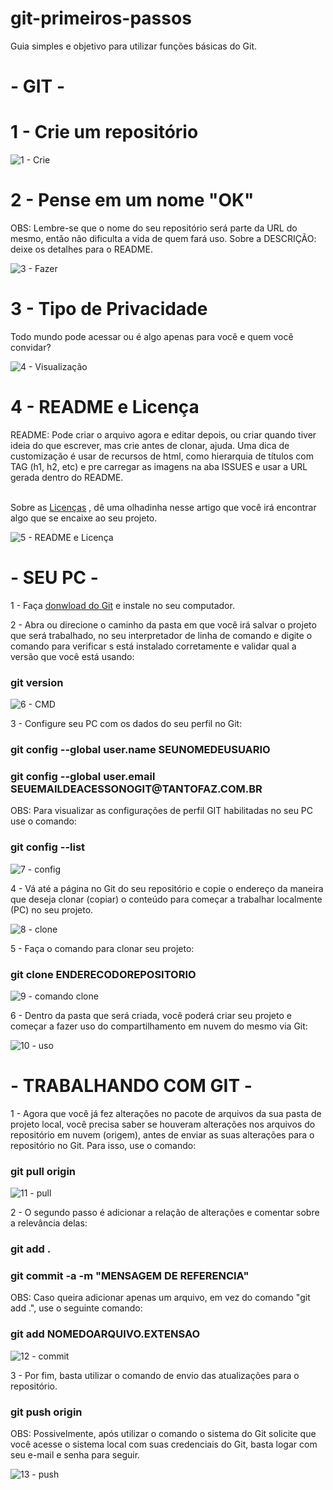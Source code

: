 # git-primeiros-passos
Guia simples e objetivo para utilizar funções básicas do Git.

<h1> - GIT - </h1>

<h1> 1 - Crie um repositório</h1>

![1 - Crie](https://user-images.githubusercontent.com/59312153/97127364-2efe3e00-1718-11eb-91e9-23fa0cce616b.PNG)

<h1> 2 - Pense em um nome "OK"</h1>

OBS: Lembre-se que o nome do seu repositório será parte da URL do mesmo, então não dificulta a vida de quem fará uso. Sobre a DESCRIÇÃO: deixe os detalhes para o README.

![3 - Fazer](https://user-images.githubusercontent.com/59312153/97127629-e7c47d00-1718-11eb-9b9d-942927a00655.PNG)

<h1> 3 - Tipo de Privacidade</h1>

Todo mundo pode acessar ou é algo apenas para você e quem você convidar?

![4 - Visualização](https://user-images.githubusercontent.com/59312153/97128086-2a3a8980-171a-11eb-9865-c65ee4e863ae.PNG)

<h1> 4 - README e Licença</h1>

README: Pode criar o arquivo agora e editar depois, ou criar quando tiver ideia do que escrever, mas crie antes de clonar, ajuda. Uma dica de customização é usar de recursos de html, como hierarquia de títulos com TAG (h1, h2, etc) e pre carregar as imagens na aba ISSUES e usar a URL gerada dentro do README.</br></br>
  
Sobre as [Licenças](https://docs.github.com/pt/free-pro-team@latest/github/creating-cloning-and-archiving-repositories/licensing-a-repository) , dê uma olhadinha nesse artigo que você irá encontrar algo que se encaixe ao seu projeto.

![5 - README e Licença](https://user-images.githubusercontent.com/59312153/97128402-06c40e80-171b-11eb-8222-33e94ae9c9ec.PNG)

<h1> - SEU PC - </h1>

1 - Faça [donwload do Git](https://git-scm.com/downloads) e instale no seu computador.

2 - Abra ou direcione o caminho da pasta em que você irá salvar o projeto que será trabalhado, no seu interpretador de linha de comando e digite o comando para verificar s está instalado corretamente e validar qual a versão que você está usando:

<h3>git version</h3>

![6 - CMD](https://user-images.githubusercontent.com/59312153/97130015-088fd100-171f-11eb-8012-9708a69fdbee.PNG)

3 - Configure seu PC com os dados do seu perfil no Git:

<h3> git config --global user.name SEUNOMEDEUSUARIO</h3>
<h3> git config --global user.email SEUEMAILDEACESSONOGIT@TANTOFAZ.COM.BR</h3>

OBS: Para visualizar as configurações de perfil GIT habilitadas no seu PC use o comando:

<h3>git config --list</h3>

![7 - config](https://user-images.githubusercontent.com/59312153/97130499-61139e00-1720-11eb-89bf-c0776ebf3eaa.PNG)

4 - Vá até a página no Git do seu repositório e copie o endereço da maneira que deseja clonar (copiar) o conteúdo para começar a trabalhar localmente (PC) no seu projeto.

![8 - clone](https://user-images.githubusercontent.com/59312153/97131165-2f033b80-1722-11eb-8c10-b151b96daa56.PNG)

5 - Faça o comando para clonar seu projeto:

<h3>git clone ENDERECODOREPOSITORIO</h3>

![9 - comando clone](https://user-images.githubusercontent.com/59312153/97131288-89040100-1722-11eb-8b4f-5478244b8607.PNG)

6 - Dentro da pasta que será criada, você poderá criar seu projeto e começar a fazer uso do compartilhamento em nuvem do mesmo via Git:

![10 - uso](https://user-images.githubusercontent.com/59312153/97131452-0891d000-1723-11eb-9966-1903e5688ff3.PNG)

<h1> - TRABALHANDO COM GIT - </h1>

1 - Agora que você já fez alterações no pacote de arquivos da sua pasta de projeto local, você precisa saber se houveram alterações nos arquivos do repositório em nuvem (origem), antes de enviar as suas alterações para o repositório no Git. Para isso, use o comando:

<h3>git pull origin</h3>

![11 - pull](https://user-images.githubusercontent.com/59312153/97132104-b81b7200-1724-11eb-9263-5bf9154cf5cd.PNG)

2 - O segundo passo é adicionar a relação de alterações e comentar sobre a relevância delas:

<h3>git add .</h3>
<h3>git commit -a -m "MENSAGEM DE REFERENCIA"</h3>

OBS: Caso queira adicionar apenas um arquivo, em vez do comando "git add .", use o seguinte comando: <h3>git add NOMEDOARQUIVO.EXTENSAO</h3>

![12 - commit](https://user-images.githubusercontent.com/59312153/97132650-6542ba00-1726-11eb-95df-af1404b61fbc.PNG)

3 - Por fim, basta utilizar o comando de envio das atualizações para o repositório.

<h3>git push origin</h3>
OBS: Possivelmente, após utilizar o comando o sistema do Git solicite que você acesse o sistema local com suas credenciais do Git, basta logar com seu e-mail e senha para seguir.</br>

![13 - push](https://user-images.githubusercontent.com/59312153/97133175-d2a31a80-1727-11eb-998a-6c759ca63443.PNG)
